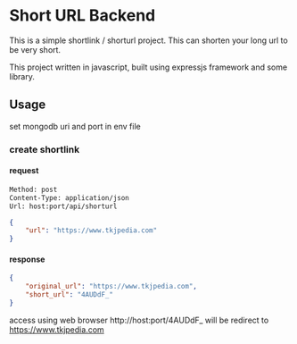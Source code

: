 # Short URL Backend

This is a simple shortlink / shorturl project. This can shorten your long url to be very short.

This project written in javascript, built using expressjs framework and some library.

## Usage

set mongodb uri and port in env file

### create shortlink

#### request

```bash
Method: post
Content-Type: application/json
Url: host:port/api/shorturl
```

```json
{
    "url": "https://www.tkjpedia.com"
}
```

#### response 

```json
{
    "original_url": "https://www.tkjpedia.com",
    "short_url": "4AUDdF_"
}
```

access using web browser http://host:port/4AUDdF_ will be redirect to https://www.tkjpedia.com
